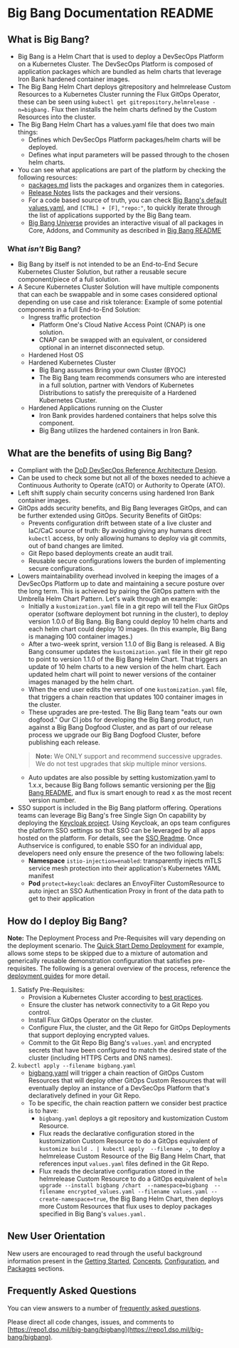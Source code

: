 # Big Bang Documentation README

## What is Big Bang?

* Big Bang is a Helm Chart that is used to deploy a DevSecOps Platform on a Kubernetes Cluster. The DevSecOps Platform is composed of application packages which are bundled as helm charts that leverage Iron Bank hardened container images.
* The Big Bang Helm Chart deploys gitrepository and helmrelease Custom Resources to a Kubernetes Cluster running the Flux GitOps Operator, these can be seen using `kubectl get gitrepository,helmrelease -n=bigbang.` Flux then installs the helm charts defined by the Custom Resources into the cluster.
* The Big Bang Helm Chart has a values.yaml file that does two main things:
    * Defines which DevSecOps Platform packages/helm charts will be deployed.
    * Defines what input parameters will be passed through to the chosen helm charts.
* You can see what applications are part of the platform by checking the following resources:
    * [packages.md](../packages/index.md) lists the packages and organizes them in categories.
    * [Release Notes](https://repo1.dso.mil/big-bang/bigbang/-/releases) lists the packages and their versions.
    * For a code based source of truth, you can check [Big Bang's default values.yaml](../../chart/values.yaml), and `[CTRL] + [F]`, `"repo:"`, to quickly iterate through the list of applications supported by the Big Bang team.
    * [Big Bang Universe](https://universe.bigbang.dso.mil) provides an interactive visual of all packages in Core, Addons, and Community as described in [Big Bang README](../../README.md#usage--scope)

### What *isn't* Big Bang?

* Big Bang by itself is not intended to be an End-to-End Secure Kubernetes Cluster Solution, but rather a reusable secure component/piece of a full solution.
* A Secure Kubernetes Cluster Solution will have multiple components that can each be swappable and in some cases considered optional depending on use case and risk tolerance:
  Example of some potential components in a full End-to-End Solution:
    * Ingress traffic protection
        * Platform One's Cloud Native Access Point (CNAP) is one solution.
        * CNAP can be swapped with an equivalent, or considered optional in an internet disconnected setup.
    * Hardened Host OS
    * Hardened Kubernetes Cluster
        * Big Bang assumes Bring your own Cluster (BYOC)
        * The Big Bang team recommends consumers who are interested in a full solution, partner with Vendors of Kubernetes Distributions to satisfy the prerequisite of a Hardened Kubernetes Cluster.
    * Hardened Applications running on the Cluster
        * Iron Bank provides hardened containers that helps solve this component.
        * Big Bang utilizes the hardened containers in Iron Bank.

## What are the benefits of using Big Bang?

* Compliant with the [DoD DevSecOps Reference Architecture Design](https://dodcio.defense.gov/Portals/0/Documents/Library/DoD%20Enterprise%20DevSecOps%20Reference%20Design%20-%20CNCF%20Kubernetes%20w-DD1910_cleared_20211022.pdf).
* Can be used to check some but not all of the boxes needed to achieve a Continuous Authority to Operate (cATO) or Authority to Operate (ATO).
* Left shift supply chain security concerns using hardened Iron Bank container images.
* GitOps adds security benefits, and Big Bang leverages GitOps, and can be further extended using GitOps.
  Security Benefits of GitOps:
    * Prevents configuration drift between state of a live cluster and IaC/CaC source of truth: By avoiding giving any humans direct `kubectl` access, by only allowing humans to deploy via git commits, out of band changes are limited.
    * Git Repo based deployments create an audit trail.
    * Reusable secure configurations lowers the burden of implementing secure configurations.
* Lowers maintainability overhead involved in keeping the images of a DevSecOps Platform up to date and maintaining a secure posture over the long term. This is achieved by pairing the GitOps pattern with the Umbrella Helm Chart Pattern.
  Let's walk through an example:
    * Initially a `kustomization.yaml` file in a git repo will tell the Flux GitOps operator (software deployment bot running in the cluster), to deploy version 1.0.0 of Big Bang. Big Bang could deploy 10 helm charts and each helm chart could deploy 10 images. (In this example, Big Bang is managing 100 container images.)
    * After a two-week sprint, version 1.1.0 of Big Bang is released. A Big Bang consumer updates the `kustomization.yaml` file in their git repo to point to version 1.1.0 of the Big Bang Helm Chart. That triggers an update of 10 helm charts to a new version of the helm chart. Each updated helm chart will point to newer versions of the container images managed by the helm chart.
    * When the end user edits the version of one `kustomization.yaml` file, that triggers a chain reaction that updates 100 container images in the cluster.
    * These upgrades are pre-tested. The Big Bang team "eats our own dogfood." Our CI jobs for developing the Big Bang product, run against a Big Bang Dogfood Cluster, and as part of our release process we upgrade our Big Bang Dogfood Cluster, before publishing each release.
    > **Note:** We ONLY support and recommend successive upgrades. We do not test upgrades that skip multiple minor versions.
    * Auto updates are also possible by setting kustomization.yaml to 1.x.x, because Big Bang follows semantic versioning per the [Big Bang README](../../README.md#release-schedule), and flux is smart enough to read x as the most recent version number.
* SSO support is included in the Big Bang platform offering. Operations teams can leverage Big Bang's free Single Sign On capability by deploying the [Keycloak project](https://www.keycloak.org/). Using Keycloak, an ops team configures the platform SSO settings so that SSO can be leveraged by all apps hosted on the platform. For details, see the [SSO Readme](../community/development/package-integration/sso.md). Once Authservice is configured, to enable SSO for an individual app, developers need only ensure the presence of the two following labels:
    - __Namespace__ `istio-injection=enabled`: transparently injects mTLS service mesh protection into their application's Kubernetes YAML manifest
    - __Pod__ `protect=keycloak`: declares an EnvoyFilter CustomResource to auto inject an SSO Authentication Proxy in front of the data path to get to their application

## How do I deploy Big Bang?

**Note:** The Deployment Process and Pre-Requisites will vary depending on the deployment scenario. The [Quick Start Demo Deployment](../installation/environments/quick-start.md) for example, allows some steps to be skipped due to a mixture of automation and generically reusable demonstration configuration that satisfies pre-requisites. The following is a general overview of the process, reference the [deployment guides](../installation/index.md) for more detail.

1. Satisfy Pre-Requisites:
    * Provision a Kubernetes Cluster according to [best practices](./prerequisites.md#kubernetes-cluster).
    * Ensure the cluster has network connectivity to a Git Repo you control.
    * Install Flux GitOps Operator on the cluster.
    * Configure Flux, the cluster, and the Git Repo for GitOps Deployments that support deploying encrypted values.
    * Commit to the Git Repo Big Bang's `values.yaml` and encrypted secrets that have been configured to match the desired state of the cluster (including HTTPS Certs and DNS names).  
1. `kubectl apply --filename bigbang.yaml`
    * [bigbang.yaml](https://repo1.dso.mil/big-bang/customers/template/-/blob/main/helmRepo/dev/bigbang.yaml) will trigger a chain reaction of GitOps Custom Resources that will deploy other GitOps Custom Resources that will eventually deploy an instance of a DevSecOps Platform that's declaratively defined in your Git Repo.
    * To be specific, the chain reaction pattern we consider best practice is to have:
        * `bigbang.yaml` deploys a git repository and kustomization Custom Resource.
        * Flux reads the declarative configuration stored in the kustomization Custom Resource to do a GitOps equivalent of `kustomize build . | kubectl apply  --filename -`, to deploy a helmrelease Custom Resource of the Big Bang Helm Chart, that references input `values.yaml` files defined in the Git Repo.
        * Flux reads the declarative configuration stored in the helmrelease Custom Resource to do a GitOps equivalent of `helm upgrade --install bigbang /chart  --namespace=bigbang  --filename encrypted_values.yaml --filename values.yaml --create-namespace=true`, the Big Bang Helm Chart, then deploys more Custom Resources that flux uses to deploy packages specified in Big Bang's `values.yaml.`
  
## New User Orientation

New users are encouraged to read through the useful background information present in the [Getting Started](../getting-started/), [Concepts](../concepts/), [Configuration](../configuration/), and [Packages](../packages/) sections.

## Frequently Asked Questions

You can view answers to a number of [frequently asked questions](./faq.md).

 Please direct all code changes, issues, and comments to [https://repo1.dso.mil/big-bang/bigbang](https://repo1.dso.mil/big-bang/bigbang).
